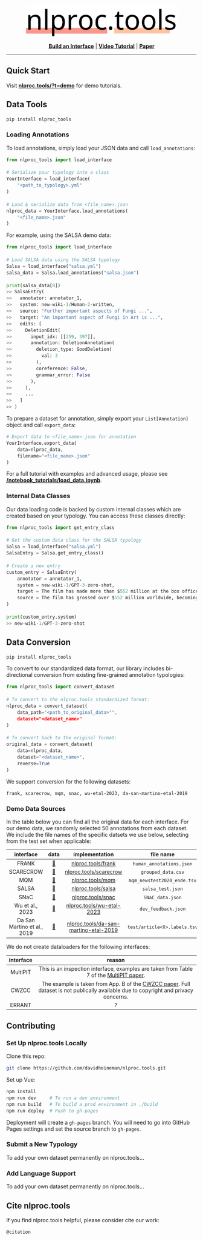 <div align="center">
    <img src="./public/logo.png" width="400"/>

[**Build an Interface**](https://nlproc.tools) | [**Video Tutorial**](https://www.youtube.com) | [**Paper**](https://arxiv.org/)
</div>

------------------------------------------------

## Quick Start
Visit [**nlproc.tools/?t=demo**](https://nlproc.tools/?t=demo) for demo tutorials.

## Data Tools
```python
pip install nlproc_tools
```

### Loading Annotations
To load annotations, simply load your JSON data and call `load_annotations`:

```python
from nlproc_tools import load_interface

# Serialize your typology into a class
YourInterface = load_interface(
    "<path_to_typology>.yml"
)

# Load & serialize data from <file_name>.json
nlproc_data = YourInterface.load_annotations(
    "<file_name>.json"
)
```

For example, using the SALSA demo data:
```python
from nlproc_tools import load_interface

# Load SALSA data using the SALSA typology
Salsa = load_interface("salsa.yml")
salsa_data = Salsa.load_annotations("salsa.json")

print(salsa_data[0])
>> SalsaEntry(
>>   annotator: annotator_1, 
>>   system: new-wiki-1/Human-2-written, 
>>   source: "Further important aspects of Fungi ...", 
>>   target: "An important aspect of Fungi in Art is ...", 
>>   edits: [
>>     DeletionEdit(
>>       input_idx: [[259, 397]], 
>>       annotation: DeletionAnnotation(
>>         deletion_type: GoodDeletion(
>>           val: 3
>>         ), 
>>         coreference: False, 
>>         grammar_error: False
>>       ),
>>     ), 
>>     ...
>>   ]
>> )
```

To prepare a dataset for annotation, simply export your `List[Annotation]` object and call `export_data`:
```python
# Export data to <file_name>.json for annotation
YourInterface.export_data(
    data=nlproc_data,
    filename="<file_name>.json"
)
```

For a full tutorial with examples and advanced usage, please see [**/notebook_tutorials/load_data.ipynb**](./notebook_tutorials/load_data.ipynb).

### Internal Data Classes
Our data loading code is backed by custom internal classes which are created based on your typology. You can access these classes directly:
```python
from nlproc_tools import get_entry_class

# Get the custom data class for the SALSA typology
Salsa = load_interface("salsa.yml")
SalsaEntry = Salsa.get_entry_class()

# Create a new entry
custom_entry = SalsaEntry(
    annotator = annotator_1, 
    system = new-wiki-1/GPT-3-zero-shot, 
    target = The film has made more than $552 million at the box office and is currently the eighth most successful movie of 2022., 
    source = The film has grossed over $552 million worldwide, becoming the eighth highest-grossing film of 2022.
)

print(custom_entry.system)
>> new-wiki-1/GPT-3-zero-shot
```

## Data Conversion
```python
pip install nlproc_tools
```

To convert to our standardized data format, our library includes bi-directional conversion from existing fine-grained annotation typologies:

```python
from nlproc_tools import convert_dataset

# To convert to the nlproc.tools standardized format:
nlproc_data = convert_dataset(
    data_path="<path_to_original_data>"", 
    dataset="<dataset_name>"
)

# To convert back to the original format:
original_data = convert_dataset(
    data=nlproc_data, 
    dataset="<dataset_name>", 
    reverse=True
)
```

We support conversion for the following datasets:
```
frank, scarecrow, mqm, snac, wu-etal-2023, da-san-martino-etal-2019
```

### Demo Data Sources

In the table below you can find all the original data for each interface. For our demo data, we randomly selected 50 annotations from each dataset. We include the file names of the specific datsets we use below, selecting from the test set when applicable:

| interface | data | implementation | file name |
|:---: | :--: | :---: | :---: |
| FRANK | [🔗](https://github.com/artidoro/frank) | [nlproc.tools/frank](https://nlproc.tools/frank) | `human_annotations.json` |
| SCARECROW | [🔗](https://yao-dou.github.io/scarecrow) | [nlproc.tools/scarecrow](https://nlproc.tools/scarecrow) | `grouped_data.csv` |
| MQM | [🔗](https://github.com/google/wmt-mqm-human-evaluation) | [nlproc.tools/mqm](https://nlproc.tools/mqm) | `mqm_newstest2020_ende.tsv` |
| SALSA | [🔗](https://github.com/davidheineman/salsa) | [nlproc.tools/salsa](https://nlproc.tools/salsa) | `salsa_test.json` |
| SNaC | [🔗](https://github.com/tagoyal/snac) | [nlproc.tools/snac](https://nlproc.tools/snac) | `SNaC_data.json` |
| Wu et al., 2023 | [🔗](https://github.com/allenai/FineGrainedRLHF) | [nlproc.tools/wu-etal-2023](https://nlproc.tools/wu-etal-2023) | `dev_feedback.json` |
| Da San Martino et al., 2019 | [🔗](https://propaganda.qcri.org/) | [nlproc.tools/da-san-martino-etal-2019](https://nlproc.tools/da-san-martino-etal-2019) | `test/article<X>.labels.tsv` |

We do not create dataloaders for the following interfaces:

| interface | reason |
|:---: | :--: |
| MultiPIT | This is an inspection interface, examples are taken from Table 7 of the [MultiPIT paper](https://aclanthology.org/2022.emnlp-main.631). |
| CWZCC | The example is taken from App. B of the [CWZCC paper](https://aclanthology.org/2020.lrec-1.327). Full dataset is not publically available due to copyright and privacy concerns. |
| ERRANT | ? |

## Contributing

### Set Up nlproc.tools Locally
Clone this repo: 
```sh
git clone https://github.com/davidheineman/nlproc.tools.git
```

Set up Vue: 
```sh
npm install
npm run dev     # To run a dev environment
npm run build   # To build a prod environment in ./build
npm run deploy  # Push to gh-pages
```

Deployment will create a `gh-pages` branch. You will need to go into GitHub Pages settings and set the source branch to `gh-pages`.

### Submit a New Typology
To add your own dataset permanently on nlproc.tools...

### Add Language Support
To add your own dataset permanently on nlproc.tools...

## Cite nlproc.tools
If you find nlproc.tools helpful, please consider cite our work:
```
@citation
```